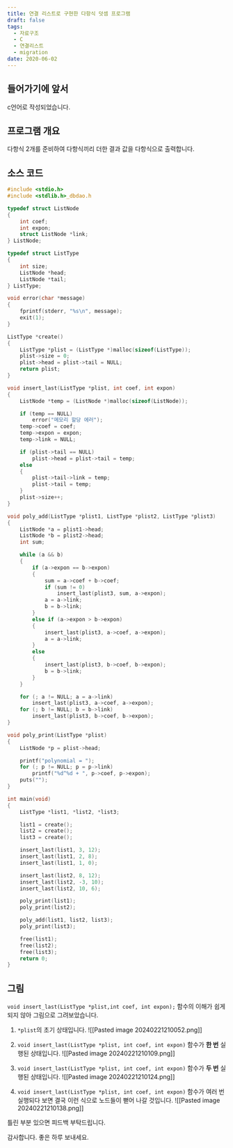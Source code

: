 ```yaml
---
title: 연결 리스트로 구현한 다항식 덧셈 프로그램
draft: false
tags:
  - 자료구조
  - C
  - 연결리스트
  - migration
date: 2020-06-02
---
```

## 들어가기에 앞서

c언어로 작성되었습니다.

## 프로그램 개요

다항식 2개를 준비하여 다항식끼리 더한 결과 값을 다항식으로 출력합니다.

## 소스 코드

```c
#include <stdio.h>
#include <stdlib.h>_dbdao.h

typedef struct ListNode
{
    int coef;
    int expon;
    struct ListNode *link;
} ListNode;

typedef struct ListType
{
    int size;
    ListNode *head;
    ListNode *tail;
} ListType;

void error(char *message)
{
    fprintf(stderr, "%s\n", message);
    exit(1);
}

ListType *create()
{
    ListType *plist = (ListType *)malloc(sizeof(ListType));
    plist->size = 0;
    plist->head = plist->tail = NULL;
    return plist;
}

void insert_last(ListType *plist, int coef, int expon)
{
    ListNode *temp = (ListNode *)malloc(sizeof(ListNode));

    if (temp == NULL)
        error("메모리 할당 에러");
    temp->coef = coef;
    temp->expon = expon;
    temp->link = NULL;

    if (plist->tail == NULL)
        plist->head = plist->tail = temp;
    else
    {
        plist->tail->link = temp;
        plist->tail = temp;
    }
    plist->size++;
}

void poly_add(ListType *plist1, ListType *plist2, ListType *plist3)
{
    ListNode *a = plist1->head;
    ListNode *b = plist2->head;
    int sum;

    while (a && b)
    {
        if (a->expon == b->expon)
        {
            sum = a->coef + b->coef;
            if (sum != 0)
                insert_last(plist3, sum, a->expon);
            a = a->link;
            b = b->link;
        }
        else if (a->expon > b->expon)
        {
            insert_last(plist3, a->coef, a->expon);
            a = a->link;
        }
        else
        {
            insert_last(plist3, b->coef, b->expon);
            b = b->link;
        }
    }

    for (; a != NULL; a = a->link)
        insert_last(plist3, a->coef, a->expon);
    for (; b != NULL; b = b->link)
        insert_last(plist3, b->coef, b->expon);
}

void poly_print(ListType *plist)
{
    ListNode *p = plist->head;

    printf("polynomial = ");
    for (; p != NULL; p = p->link)
        printf("%d^%d + ", p->coef, p->expon);
    puts("");
}

int main(void)
{
    ListType *list1, *list2, *list3;

    list1 = create();
    list2 = create();
    list3 = create();

    insert_last(list1, 3, 12);
    insert_last(list1, 2, 8);
    insert_last(list1, 1, 0);

    insert_last(list2, 8, 12);
    insert_last(list2, -3, 10);
    insert_last(list2, 10, 6);

    poly_print(list1);
    poly_print(list2);

    poly_add(list1, list2, list3);
    poly_print(list3);

    free(list1);
    free(list2);
    free(list3);
    return 0;
}
```

## 그림

`void insert_last(ListType *plist,int coef, int expon);` 함수의 이해가 쉽게 되지 않아 그림으로 그려보았습니다.

1. `*plist`의 초기 상태입니다.
![[Pasted image 20240221210052.png]]

2. `void insert_last(ListType *plist, int coef, int expon)` 함수가 **한 번** 실행된 상태입니다.
![[Pasted image 20240221210109.png]]

3. `void insert_last(ListType *plist, int coef, int expon)` 함수가 **두 번** 실행된 상태입니다.
![[Pasted image 20240221210124.png]]

4. `void insert_last(ListType *plist, int coef, int expon)` 함수가 여러 번 실행되다 보면 결국 이런 식으로 노드들이 뻗어 나갈 것입니다.
![[Pasted image 20240221210138.png]]


틀린 부분 있으면 피드백 부탁드립니다.

감사합니다. 좋은 하루 보내세요.